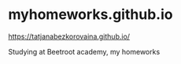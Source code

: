 # myhomeworks.github.io
https://tatjanabezkorovaina.github.io/

Studying at Beetroot academy, my homeworks
